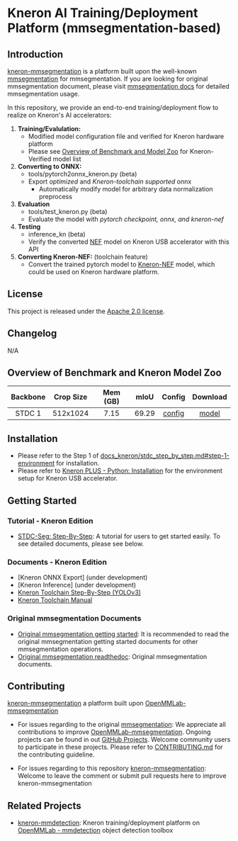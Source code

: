 # Kneron AI Training/Deployment Platform (mmsegmentation-based)


## Introduction

  [kneron-mmsegmentation](https://github.com/kneron/kneron-mmsegmentation) is a platform built upon the well-known [mmsegmentation](https://github.com/open-mmlab/mmsegmentation) for mmsegmentation. If you are looking for original mmsegmentation document, please visit [mmsegmentation docs](https://mmsegmentation.readthedocs.io/en/latest/) for detailed mmsegmentation usage.

  In this repository, we provide an end-to-end training/deployment flow to realize on Kneron's AI accelerators: 

  1. **Training/Evalulation:**
      - Modified model configuration file and verified for Kneron hardware platform 
      - Please see [Overview of Benchmark and Model Zoo](#Overview-of-Benchmark-and-Model-Zoo) for Kneron-Verified model list
  2. **Converting to ONNX:** 
      - tools/pytorch2onnx_kneron.py (beta)
      - Export *optimized* and *Kneron-toolchain supported* onnx
          - Automatically modify model for arbitrary data normalization preprocess
  3. **Evaluation**
      - tools/test_kneron.py (beta)
      - Evaluate the model with *pytorch checkpoint, onnx, and kneron-nef*
  4. **Testing**
      - inference_kn (beta)
      - Verify the converted [NEF](http://doc.kneron.com/docs/#toolchain/manual/#5-nef-workflow) model on Kneron USB accelerator with this API
  5. **Converting Kneron-NEF:** (toolchain feature)
     - Convert the trained pytorch model to [Kneron-NEF](http://doc.kneron.com/docs/#toolchain/manual/#5-nef-workflow) model, which could be used on Kneron hardware platform.

## License

This project is released under the [Apache 2.0 license](LICENSE).

## Changelog

N/A

## Overview of Benchmark and Kneron Model Zoo

| Backbone | Crop Size | Mem (GB) | mIoU | Config | Download |
|:--------:|:---------:|:--------:|:----:|:------:|:--------:|
| STDC 1   | 512x1024  | 7.15     | 69.29|[config](https://github.com/kneron/kneron-mmsegmentation/tree/master/configs/stdc/kn_stdc1_in1k-pre_512x1024_80k_cityscapes.py)|[model](https://github.com/kneron/Model_Zoo/blob/main/mmsegmentation/stdc_1/latest.zip)

## Installation
- Please refer to the Step 1 of [docs_kneron/stdc_step_by_step.md#step-1-environment](docs_kneron/stdc_step_by_step.md) for installation.
- Please refer to [Kneron PLUS - Python: Installation](http://doc.kneron.com/docs/#plus_python/introduction/install_dependency/) for the environment setup for Kneron USB accelerator.

## Getting Started
### Tutorial - Kneron Edition
- [STDC-Seg: Step-By-Step](docs_kneron/stdc_step_by_step.md): A tutorial for users to get started easily. To see detailed documents, please see below.

### Documents - Kneron Edition
- [Kneron ONNX Export] (under development)
- [Kneron Inference] (under development)
- [Kneron Toolchain Step-By-Step (YOLOv3)](http://doc.kneron.com/docs/#toolchain/yolo_example/)
- [Kneron Toolchain Manual](http://doc.kneron.com/docs/#toolchain/manual/#0-overview)

### Original mmsegmentation Documents
- [Original mmsegmentation getting started](https://github.com/open-mmlab/mmsegmentation#getting-started): It is recommended to read the original mmsegmentation getting started documents for other mmsegmentation operations.
- [Original mmsegmentation readthedoc](https://mmsegmentation.readthedocs.io/en/latest/): Original mmsegmentation documents.

## Contributing
[kneron-mmsegmentation](https://github.com/kneron/kneron-mmsegmentation) a platform built upon [OpenMMLab-mmsegmentation](https://github.com/open-mmlab/mmsegmentation)

- For issues regarding to the original [mmsegmentation](https://github.com/open-mmlab/mmsegmentation):
We appreciate all contributions to improve [OpenMMLab-mmsegmentation](https://github.com/open-mmlab/mmsegmentation). Ongoing projects can be found in out [GitHub Projects](https://github.com/open-mmlab/mmsegmentation/projects). Welcome community users to participate in these projects. Please refer to [CONTRIBUTING.md](.github/CONTRIBUTING.md) for the contributing guideline.

- For issues regarding to this repository [kneron-mmsegmentation](https://github.com/kneron/kneron-mmsegmentation): Welcome to leave the comment or submit pull requests here to improve kneron-mmsegmentation


## Related Projects
- [kneron-mmdetection](https://github.com/kneron/kneron-mmdetection): Kneron training/deployment platform on [OpenMMLab - mmdetection](https://github.com/open-mmlab/mmdetection) object detection toolbox
